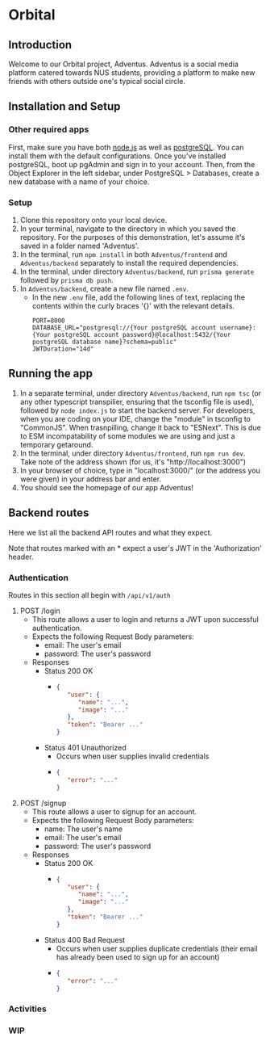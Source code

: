 # Orbital
## Introduction
Welcome to our Orbital project, Adventus. Adventus is a social media platform catered towards NUS students, providing a platform to make new friends with others outside one's typical social circle.

## Installation and Setup 
### Other required apps
First, make sure you have both [node.js](https://nodejs.org/en) as well as [postgreSQL](https://www.postgresql.org/). You can install them with the default configurations.
Once you've installed postgreSQL, boot up pgAdmin and sign in to your account. Then, from the Object Explorer in the left sidebar, under PostgreSQL > Databases, create a new database with a name of your choice.

### Setup
1. Clone this repository onto your local device.
2. In your terminal, navigate to the directory in which you saved the repository. For the purposes of this demonstration, let's assume it's saved in a folder named 'Adventus'. 
3. In the terminal, run `npm install` in both `Adventus/frontend` and `Adventus/backend` separately to install the required dependencies.
4. In the terminal, under directory `Adventus/backend`, run `prisma generate` followed by `prisma db push`.
5. In `Adventus/backend`, create a new file named `.env`.
   - In the new `.env` file, add the following lines of text, replacing the contents within the curly braces '{}' with the relevant details.
     ```
     PORT=8000 
     DATABASE_URL="postgresql://{Your postgreSQL account username}:{Your postgreSQL account password}@localhost:5432/{Your postgreSQL database name}?schema=public"
     JWTDuration="14d"
     ```

## Running the app
1. In a separate terminal, under directory `Adventus/backend`, run `npm tsc` (or any other typescript transpilier, ensuring that the tsconfig file is used), followed by `node index.js` to start the backend server. For developers, when you are coding on your IDE, change the "module" in tsconfig to "CommonJS". When trasnpilling, change it back to "ESNext". This is due to ESM incompatability of some modules we are using and just a temporary getaround.
2. In the terminal, under directory `Adventus/frontend`, run `npm run dev`. Take note of the address shown (for us, it's "http://localhost:3000")
3. In your browser of choice, type in "localhost:3000/" (or the address you were given) in your address bar and enter. 
4. You should see the homepage of our app Adventus!

## Backend routes
Here we list all the backend API routes and what they expect.

Note that routes marked with an * expect a user's JWT in the 'Authorization' header.

### Authentication
Routes in this section all begin with ```/api/v1/auth```
1. POST /login
   - This route allows a user to login and returns a JWT upon successful authentication.
   - Expects the following Request Body parameters:
     - email: The user's email
     - password: The user's password
   - Responses
     - Status 200 OK
       - ```json
         {
            "user": {
               "name": "...",
               "image": "..."
            },
            "token": "Bearer ..."
         }
         ```
      - Status 401 Unauthorized
        - Occurs when user supplies invalid credentials
        - ```json
          {
             "error": "..."
          }
          ```
2. POST /signup
   - This route allows a user to signup for an account.
   - Expects the following Request Body parameters:
     - name: The user's name
     - email: The user's email
     - password: The user's password
   - Responses
     - Status 200 OK
       - ```json
         {
            "user": {
               "name": "...",
               "image": "..."
            },
            "token": "Bearer ..."
         }
         ```
      - Status 400 Bad Request
        - Occurs when user supplies duplicate credentials (their email has already been used to sign up for an account)
        - ```json
          {
             "error": "..."
          }
          ```
### Activities
### WIP
